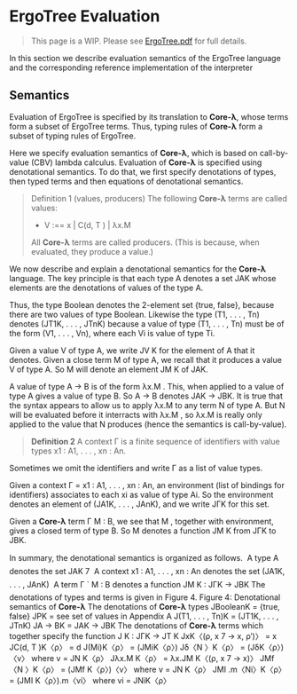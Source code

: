 # ErgoTree Evaluation

> This page is a WIP. Please see [ErgoTree.pdf](https://storage.googleapis.com/ergo-cms-media/docs/ErgoTree.pdf) for full details.


In this section we describe evaluation semantics of the ErgoTree language and the corresponding
reference implementation of the interpreter

## Semantics

Evaluation of ErgoTree is specified by its translation to **Core-λ**, whose terms form a subset of ErgoTree terms. Thus, typing rules of **Core-λ** form a subset of typing rules of ErgoTree.

Here we specify evaluation semantics of **Core-λ**, which is based on call-by-value (CBV) lambda calculus. Evaluation of **Core-λ** is specified using denotational semantics. To do that, we first specify denotations of types, then typed terms and then equations of denotational semantics.

> Definition 1 (values, producers) The following **Core-λ** terms are called values:
> 
> - V :== x | C(d, T ) | λx.M
> 
> All **Core-λ** terms are called producers. (This is because, when evaluated, they produce a value.)

We now describe and explain a denotational semantics for the **Core-λ** language. The key principle is that each type A denotes a set JAK whose elements are the denotations of values of the type A.

Thus, the type Boolean denotes the 2-element set {true, false}, because there are two values of type Boolean. Likewise the type (T1, . . . , Tn) denotes (JT1K, . . . , JTnK) because a value of type (T1, . . . , Tn) must be of the form (V1, . . . , Vn), where each Vi is value of type Ti. 

Given a value V of type A, we write JV K for the element of A that it denotes. Given a close term M of type A, we recall that it produces a value V of type A. So M will denote an element JM K of JAK.

A value of type A → B is of the form λx.M . This, when applied to a value of type A gives a value of type B. So A → B denotes JAK → JBK. It is true that the syntax appears to allow us to apply λx.M to any term N of type A. But N will be evaluated before it interracts with λx.M , so λx.M is really only applied to the value that N produces (hence the semantics is call-by-value).

> **Definition 2** A context Γ is a finite sequence of identifiers with value types x1 : A1, . . . , xn : An.

Sometimes we omit the identifiers and write Γ as a list of value types.

Given a context Γ = x1 : A1, . . . , xn : An, an environment (list of bindings for identifiers) associates to each xi as value of type Ai. So the environment denotes an element of (JA1K, . . . , JAnK), and we write JΓK for this set.

Given a **Core-λ** term Γ  M : B, we see that M , together with environment, gives a closed term of type B. So M denotes a function JM K from JΓK to JBK.

In summary, the denotational semantics is organized as follows.
 A type A denotes the set JAK
7
 A context x1 : A1, . . . , xn : An denotes the set (JA1K, . . . , JAnK)
 A term Γ ` M : B denotes a function JM K : JΓK → JBK
The denotations of types and terms is given in Figure 4.
Figure 4: Denotational semantics of **Core-λ**
The denotations of **Core-λ** types
JBooleanK = {true, false}
JPK = see set of values in Appendix A
J(T1, . . . , Tn)K = (JT1K, . . . , JTnK)
JA → BK = JAK → JBK
The denotations of **Core-λ** terms which together specify the function J K : JΓK → JT K
JxK〈(ρ, x 7 → x, ρ′)〉 = x
JC(d, T )K〈ρ〉 = d
J(Mi)K〈ρ〉 = (JMiK〈ρ〉)
Jδ〈N 〉K〈ρ〉 = (JδK〈ρ〉)〈v〉 where v = JN K〈ρ〉
Jλx.M K〈ρ〉 = λx.JM K〈(ρ, x 7 → x)〉
JMf 〈N 〉K〈ρ〉 = (JMf K〈ρ〉)〈v〉 where v = JN K〈ρ〉
JMI .m〈Ni〉K〈ρ〉 = (JMI K〈ρ〉).m〈vi〉 where vi = JNiK〈ρ〉